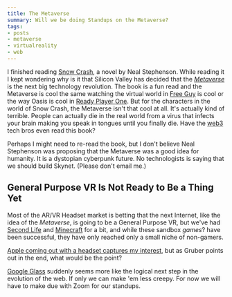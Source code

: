 ```yaml
---
title: The Metaverse
summary: Will we be doing Standups on the Metaverse?
tags:
- posts
- metaverse
- virtualreality
- web
---
```


I finished reading [Snow Crash](https://www.amazon.com/Snow-Crash-Neal-Stephenson/dp/0553380958), a novel by Neal Stephenson. While reading it I kept wondering why is it that Silicon Valley has decided that the [*Metaverse*](https://en.wikipedia.org/wiki/Metaverse) is the next big technology revolution. The book is a fun read and the Metaverse is cool the same watching the virtual world in [Free Guy](https://en.wikipedia.org/wiki/Free_Guy) is cool or the way Oasis is cool in [Ready Player One](https://en.wikipedia.org/wiki/Ready_Player_One_(film)). But for the characters in the world of Snow Crash, the Metaverse isn't that cool at all. It's actually kind of terrible. People can actually die in the real world from a virus that infects your brain making you speak in tongues until you finally die. Have the [web3](https://en.wikipedia.org/wiki/Web3) tech bros even read this book?

Perhaps I might need to re-read the book, but I don't believe Neal Stephenson was proposing that the Metaverse was a good idea for humanity. It is a dystopian cyberpunk future. No technologists is saying that we should build Skynet. (Please don't email me.)

## General Purpose VR Is Not Ready to Be a Thing Yet

Most of the AR/VR Headset market is betting that the next Internet, like the idea of the *Metaverse*, is going to be a General Purpose VR, but we've had [Second Life](https://secondlife.com/) and [Minecraft](https://www.minecraft.net/en-us) for a bit, and while these sandbox *games*? have been successful, they have only reached only a small niche of non-gamers.

[Apple coming out with a headset captures my interest](https://daringfireball.net/2023/01/information_apple_headset), but as Gruber points out in the end, what would be the point?

[Google Glass](https://www.minecraft.net/en-us) suddenly seems more like the logical next step in the evolution of the web. If only we can make 'em less creepy. For now we will have to make due with Zoom for our standups.



   